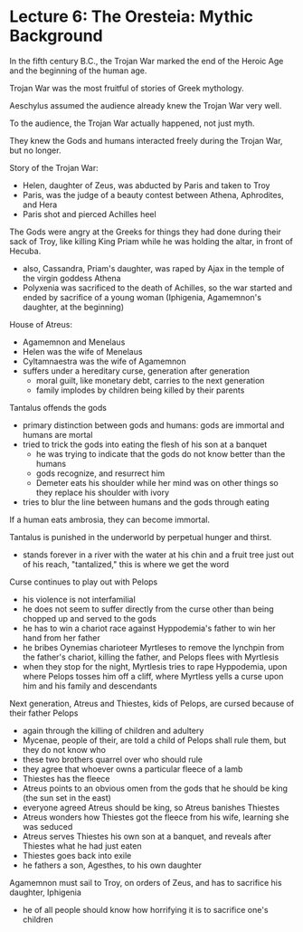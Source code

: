 # Lecture 6: The Oresteia: Mythic Background

In the fifth century B.C., the Trojan War marked the end of the Heroic Age and the beginning of the human age.

Trojan War was the most fruitful of stories of Greek mythology.

Aeschylus assumed the audience already knew the Trojan War very well.

To the audience, the Trojan War actually happened, not just myth.

They knew the Gods and humans interacted freely during the Trojan War, but no longer.

Story of the Trojan War:

- Helen, daughter of Zeus, was abducted by Paris and taken to Troy
- Paris, was the judge of a beauty contest between Athena, Aphrodites, and Hera
- Paris shot and pierced Achilles heel

The Gods were angry at the Greeks for things they had done during their sack of Troy, like killing King Priam while he was holding the altar, in front of Hecuba.

- also, Cassandra, Priam's daughter, was raped by Ajax in the temple of the virgin goddess Athena
- Polyxenia was sacrificed to the death of Achilles, so the war started and ended by sacrifice of a young woman (Iphigenia, Agamemnon's daughter, at the beginning)

House of Atreus:

- Agamemnon and Menelaus
- Helen was the wife of Menelaus
- Cyltamnaestra was the wife of Agamemnon
- suffers under a hereditary curse, generation after generation
  - moral guilt, like monetary debt, carries to the next generation
  - family implodes by children being killed by their parents

Tantalus offends the gods

- primary distinction between gods and humans: gods are immortal and humans are mortal
- tried to trick the gods into eating the flesh of his son at a banquet
  - he was trying to indicate that the gods do not know better than the humans
  - gods recognize, and resurrect him
  - Demeter eats his shoulder while her mind was on other things so they replace his shoulder with ivory
- tries to blur the line between humans and the gods through eating

If a human eats ambrosia, they can become immortal.

Tantalus is punished in the underworld by perpetual hunger and thirst.

- stands forever in a river with the water at his chin and a fruit tree just out of his reach, "tantalized," this is where we get the word

Curse continues to play out with Pelops

- his violence is not interfamilial
- he does not seem to suffer directly from the curse other than being chopped up and served to the gods
- he has to win a chariot race against Hyppodemia's father to win her hand from her father
- he bribes Oynemias charioteer Myrtleses to remove the lynchpin from the father's chariot, killing the father, and Pelops flees with Myrtlesis
- when they stop for the night, Myrtlesis tries to rape Hyppodemia, upon where Pelops tosses him off a cliff, where Myrtless yells a curse upon him and his family and descendants

Next generation, Atreus and Thiestes, kids of Pelops, are cursed because of their father Pelops

- again through the killing of children and adultery
- Mycenae, people of their, are told a child of Pelops shall rule them, but they do not know who
- these two brothers quarrel over who should rule
- they agree that whoever owns a particular fleece of a lamb
- Thiestes has the fleece
- Atreus points to an obvious omen from the gods that he should be king (the sun set in the east)
- everyone agreed Atreus should be king, so Atreus banishes Thiestes
- Atreus wonders how Thiestes got the fleece from his wife, learning she was seduced
- Atreus serves Thiestes his own son at a banquet, and reveals after Thiestes what he had just eaten
- Thiestes goes back into exile
- he fathers a son, Agesthes, to his own daughter

Agamemnon must sail to Troy, on orders of Zeus, and has to sacrifice his daughter, Iphigenia

- he of all people should know how horrifying it is to sacrifice one's children







